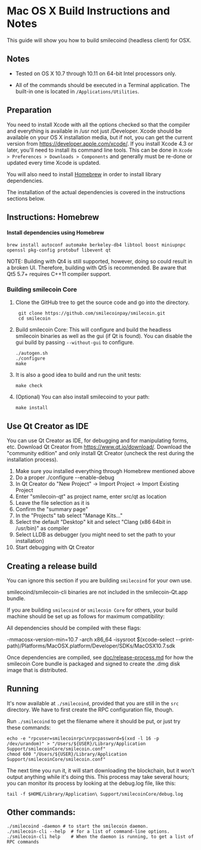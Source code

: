 Mac OS X Build Instructions and Notes
====================================
This guide will show you how to build smilecoind (headless client) for OSX.

Notes
-----

* Tested on OS X 10.7 through 10.11 on 64-bit Intel processors only.

* All of the commands should be executed in a Terminal application. The
built-in one is located in `/Applications/Utilities`.

Preparation
-----------

You need to install Xcode with all the options checked so that the compiler
and everything is available in /usr not just /Developer. Xcode should be
available on your OS X installation media, but if not, you can get the
current version from https://developer.apple.com/xcode/. If you install
Xcode 4.3 or later, you'll need to install its command line tools. This can
be done in `Xcode > Preferences > Downloads > Components` and generally must
be re-done or updated every time Xcode is updated.

You will also need to install [Homebrew](http://brew.sh) in order to install library
dependencies.

The installation of the actual dependencies is covered in the instructions
sections below.

Instructions: Homebrew
----------------------

#### Install dependencies using Homebrew

    brew install autoconf automake berkeley-db4 libtool boost miniupnpc openssl pkg-config protobuf libevent qt

NOTE: Building with Qt4 is still supported, however, doing so could result in a broken UI. Therefore, building with Qt5 is recommended. Be aware that Qt5 5.7+ requires C++11 compiler support.

### Building smilecoin Core

1. Clone the GitHub tree to get the source code and go into the directory.

        git clone https://github.com/smilecoinpay/smilecoin.git
        cd smilecoin

2.  Build smilecoin Core:
    This will configure and build the headless smilecoin binaries as well as the gui (if Qt is found).
    You can disable the gui build by passing `--without-gui` to configure.

        ./autogen.sh
        ./configure
        make

3.  It is also a good idea to build and run the unit tests:

        make check

4.  (Optional) You can also install smilecoind to your path:

        make install

Use Qt Creator as IDE
------------------------
You can use Qt Creator as IDE, for debugging and for manipulating forms, etc.
Download Qt Creator from https://www.qt.io/download/. Download the "community edition" and only install Qt Creator (uncheck the rest during the installation process).

1. Make sure you installed everything through Homebrew mentioned above
2. Do a proper ./configure --enable-debug
3. In Qt Creator do "New Project" -> Import Project -> Import Existing Project
4. Enter "smilecoin-qt" as project name, enter src/qt as location
5. Leave the file selection as it is
6. Confirm the "summary page"
7. In the "Projects" tab select "Manage Kits..."
8. Select the default "Desktop" kit and select "Clang (x86 64bit in /usr/bin)" as compiler
9. Select LLDB as debugger (you might need to set the path to your installation)
10. Start debugging with Qt Creator

Creating a release build
------------------------
You can ignore this section if you are building `smilecoind` for your own use.

smilecoind/smilecoin-cli binaries are not included in the smilecoin-Qt.app bundle.

If you are building `smilecoind` or `smilecoin Core` for others, your build machine should be set up
as follows for maximum compatibility:

All dependencies should be compiled with these flags:

 -mmacosx-version-min=10.7
 -arch x86_64
 -isysroot $(xcode-select --print-path)/Platforms/MacOSX.platform/Developer/SDKs/MacOSX10.7.sdk

Once dependencies are compiled, see [doc/release-process.md](release-process.md) for how the smilecoin Core
bundle is packaged and signed to create the .dmg disk image that is distributed.

Running
-------

It's now available at `./smilecoind`, provided that you are still in the `src`
directory. We have to first create the RPC configuration file, though.

Run `./smilecoind` to get the filename where it should be put, or just try these
commands:

    echo -e "rpcuser=smilecoinrpc\nrpcpassword=$(xxd -l 16 -p /dev/urandom)" > "/Users/${USER}/Library/Application Support/smilecoinCore/smilecoin.conf"
    chmod 600 "/Users/${USER}/Library/Application Support/smilecoinCore/smilecoin.conf"

The next time you run it, it will start downloading the blockchain, but it won't
output anything while it's doing this. This process may take several hours;
you can monitor its process by looking at the debug.log file, like this:

    tail -f $HOME/Library/Application\ Support/smilecoinCore/debug.log

Other commands:
-------

    ./smilecoind -daemon # to start the smilecoin daemon.
    ./smilecoin-cli --help  # for a list of command-line options.
    ./smilecoin-cli help    # When the daemon is running, to get a list of RPC commands
